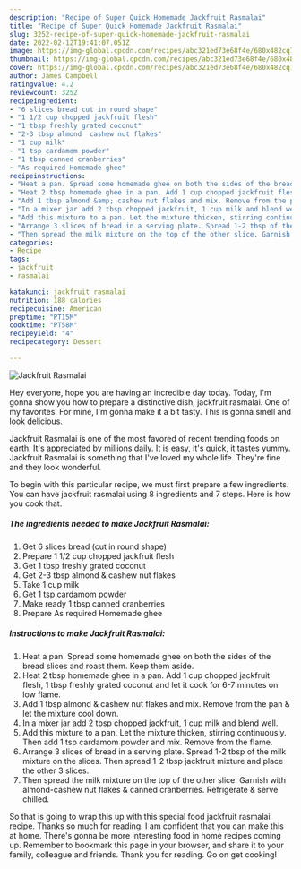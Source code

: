 ```yaml
---
description: "Recipe of Super Quick Homemade Jackfruit Rasmalai"
title: "Recipe of Super Quick Homemade Jackfruit Rasmalai"
slug: 3252-recipe-of-super-quick-homemade-jackfruit-rasmalai
date: 2022-02-12T19:41:07.051Z
image: https://img-global.cpcdn.com/recipes/abc321ed73e68f4e/680x482cq70/jackfruit-rasmalai-recipe-main-photo.jpg
thumbnail: https://img-global.cpcdn.com/recipes/abc321ed73e68f4e/680x482cq70/jackfruit-rasmalai-recipe-main-photo.jpg
cover: https://img-global.cpcdn.com/recipes/abc321ed73e68f4e/680x482cq70/jackfruit-rasmalai-recipe-main-photo.jpg
author: James Campbell
ratingvalue: 4.2
reviewcount: 3252
recipeingredient:
- "6 slices bread cut in round shape"
- "1 1/2 cup chopped jackfruit flesh"
- "1 tbsp freshly grated coconut"
- "2-3 tbsp almond  cashew nut flakes"
- "1 cup milk"
- "1 tsp cardamom powder"
- "1 tbsp canned cranberries"
- "As required Homemade ghee"
recipeinstructions:
- "Heat a pan. Spread some homemade ghee on both the sides of the bread slices and roast them. Keep them aside."
- "Heat 2 tbsp homemade ghee in a pan. Add 1 cup chopped jackfruit flesh, 1 tbsp freshly grated coconut and let it cook for 6-7 minutes on low flame."
- "Add 1 tbsp almond &amp; cashew nut flakes and mix. Remove from the pan &amp; let the mixture cool down."
- "In a mixer jar add 2 tbsp chopped jackfruit, 1 cup milk and blend well."
- "Add this mixture to a pan. Let the mixture thicken, stirring continuously. Then add 1 tsp cardamom powder and mix. Remove from the flame."
- "Arrange 3 slices of bread in a serving plate. Spread 1-2 tbsp of the milk mixture on the slices. Then spread 1-2 tbsp jackfruit mixture and place the other 3 slices."
- "Then spread the milk mixture on the top of the other slice. Garnish with almond-cashew nut flakes &amp; canned cranberries. Refrigerate &amp; serve chilled."
categories:
- Recipe
tags:
- jackfruit
- rasmalai

katakunci: jackfruit rasmalai 
nutrition: 188 calories
recipecuisine: American
preptime: "PT15M"
cooktime: "PT58M"
recipeyield: "4"
recipecategory: Dessert

---
```



![Jackfruit Rasmalai](https://img-global.cpcdn.com/recipes/abc321ed73e68f4e/680x482cq70/jackfruit-rasmalai-recipe-main-photo.jpg)

Hey everyone, hope you are having an incredible day today. Today, I'm gonna show you how to prepare a distinctive dish, jackfruit rasmalai. One of my favorites. For mine, I'm gonna make it a bit tasty. This is gonna smell and look delicious.



Jackfruit Rasmalai is one of the most favored of recent trending foods on earth. It's appreciated by millions daily. It is easy, it's quick, it tastes yummy. Jackfruit Rasmalai is something that I've loved my whole life. They're fine and they look wonderful.


To begin with this particular recipe, we must first prepare a few ingredients. You can have jackfruit rasmalai using 8 ingredients and 7 steps. Here is how you cook that.

<!--inarticleads1-->

##### The ingredients needed to make Jackfruit Rasmalai:

1. Get 6 slices bread (cut in round shape)
1. Prepare 1 1/2 cup chopped jackfruit flesh
1. Get 1 tbsp freshly grated coconut
1. Get 2-3 tbsp almond &amp; cashew nut flakes
1. Take 1 cup milk
1. Get 1 tsp cardamom powder
1. Make ready 1 tbsp canned cranberries
1. Prepare As required Homemade ghee




<!--inarticleads2-->

##### Instructions to make Jackfruit Rasmalai:

1. Heat a pan. Spread some homemade ghee on both the sides of the bread slices and roast them. Keep them aside.
1. Heat 2 tbsp homemade ghee in a pan. Add 1 cup chopped jackfruit flesh, 1 tbsp freshly grated coconut and let it cook for 6-7 minutes on low flame.
1. Add 1 tbsp almond &amp; cashew nut flakes and mix. Remove from the pan &amp; let the mixture cool down.
1. In a mixer jar add 2 tbsp chopped jackfruit, 1 cup milk and blend well.
1. Add this mixture to a pan. Let the mixture thicken, stirring continuously. Then add 1 tsp cardamom powder and mix. Remove from the flame.
1. Arrange 3 slices of bread in a serving plate. Spread 1-2 tbsp of the milk mixture on the slices. Then spread 1-2 tbsp jackfruit mixture and place the other 3 slices.
1. Then spread the milk mixture on the top of the other slice. Garnish with almond-cashew nut flakes &amp; canned cranberries. Refrigerate &amp; serve chilled.




So that is going to wrap this up with this special food jackfruit rasmalai recipe. Thanks so much for reading. I am confident that you can make this at home. There's gonna be more interesting food in home recipes coming up. Remember to bookmark this page in your browser, and share it to your family, colleague and friends. Thank you for reading. Go on get cooking!
